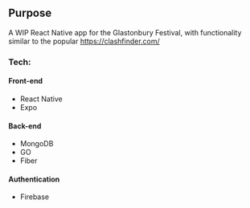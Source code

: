 ## Purpose

A WIP React Native app for the Glastonbury Festival, with functionality similar to the popular https://clashfinder.com/

### Tech:

#### Front-end
- React Native
- Expo

#### Back-end
- MongoDB
- GO
- Fiber

#### Authentication
- Firebase
